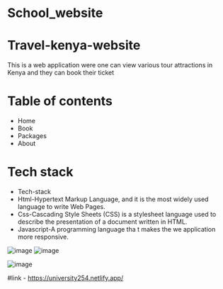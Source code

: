 ﻿# School_website
 # Travel-kenya-website
This is a web application were one can view various tour attractions in Kenya and they can book their ticket 

# Table of contents
* Home
* Book
* Packages
* About 


# Tech stack
 * Tech-stack
  * Html-Hypertext Markup Language, and it is the most widely used language to write Web Pages.
  * Css-Cascading Style Sheets (CSS) is a stylesheet language used to describe the presentation of a document written in HTML.
  * Javascript-A programming language tha t makes the we application more responsive.


![image](https://user-images.githubusercontent.com/107704648/228910222-6bd496b7-2c2f-4a95-9ffd-427ca6707299.png)
![image](https://user-images.githubusercontent.com/107704648/228911139-55f3f3c0-bd61-4a62-ba20-e59666c12997.png)


![image](https://user-images.githubusercontent.com/107704648/228911280-6af58278-9cd9-4377-8037-c289a94ede45.png)


#link - https://university254.netlify.app/


